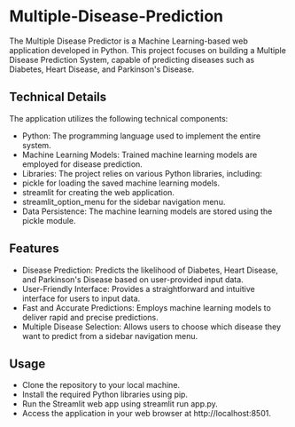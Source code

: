 # Multiple-Disease-Prediction
The Multiple Disease Predictor is a Machine Learning-based web application developed in Python. This project focuses on building a Multiple Disease Prediction System, capable of predicting diseases such as Diabetes, Heart Disease, and Parkinson's Disease.

## Technical Details
The application utilizes the following technical components:

- Python: The programming language used to implement the entire system.
- Machine Learning Models: Trained machine learning models are employed for disease prediction.
- Libraries: The project relies on various Python libraries, including:
- pickle for loading the saved machine learning models.
- streamlit for creating the web application.
- streamlit_option_menu for the sidebar navigation menu.
- Data Persistence: The machine learning models are stored using the pickle module.

## Features
- Disease Prediction: Predicts the likelihood of Diabetes, Heart Disease, and Parkinson's Disease based on user-provided input data.
- User-Friendly Interface: Provides a straightforward and intuitive interface for users to input data.
- Fast and Accurate Predictions: Employs machine learning models to deliver rapid and precise predictions.
- Multiple Disease Selection: Allows users to choose which disease they want to predict from a sidebar navigation menu.

## Usage
- Clone the repository to your local machine.
- Install the required Python libraries using pip.
- Run the Streamlit web app using streamlit run app.py.
- Access the application in your web browser at http://localhost:8501.
